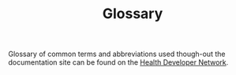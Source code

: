 ﻿---
title: Glossary
keywords: abbreviations, definitions, glossaries, terms
tags: [overview]
sidebar: overview_sidebar
permalink: overview_glossary.html
summary: "Glossary of terms used in this Implementation Guide"
toc: false
---

Glossary of common terms and abbreviations used though-out the documentation site can be found on the [Health Developer Network](https://developer.nhs.uk/library/glossary/).